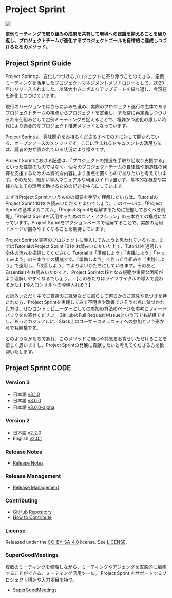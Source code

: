 # Project Sprint

![](images/pjs\_og.png)

**定例ミーティングで取り組みの成果を共有して環境への認識を揃えることを繰り返し、プロジェクトチームが進化するプロジェクトゴールを自律的に達成しつづけるためのメソッド。**

## Project Sprint Guide

Project Sprintは、変化しつづけるプロジェクトに寄り添うことのできる、定例ミーティングを活用したプロジェクトマネジメントメソドロジーとして、2020年にリリースされました。以降大小さまざまなアップデートを繰り返し、今現在も進化しつづけています。

現行のバージョンではさらに歩みを進め、実際のプロジェクト遂行の主体であるプロジェクトチームの視点からプロジェクトを定義し、また常に再定義しつづけられる仕組みとして定例ミーティングを捉えることで、複雑かつ変化の激しい時代により適合的なプロジェクト推進メソッドとなっています。

Project Sprintは、興味関心をお持ちくださるすべての方に対して開かれている、オープンソースのメソッドです。ここに含まれるドキュメントの活用方法は、読者の方が置かれている状況により様々です。

Project Sprintにおける記述は、「プロジェクトの推進を手取り足取り支援する」といった性質のものではなく、個々のプロジェクトチームの自律性や創造性の発揮を支援するための本質的な内容により重点を置くものでありたいと考えています。そのため、細かい導入マニュアルや利用ガイドは置かず、基本的な概念や実践方法とその理解を助けるための記述を中心にしています。

まずはProject Sprintというものの概要を手早く理解したい方は、TutorialのProject Sprint 101をお読みいただくとよいでしょう。このページは、「Project Sprintの基本メカニズム」「Project Sprintを理解するために把握しておくべき前提」「Project Sprintを活用するためのコア・アクション」の三本立ての構成になっています。Project Sprintをアクションベースで理解することで、実際の活用イメージが掴みやすくなることを期待しています。

Project Sprintを実際のプロジェクトに導入してみようと思われている方は、まずはTutorialのProject Sprint 101をお読みいただいた上で、Tutorialを通読して全体の流れを把握してください。Tutorialは「準備しよう」「実践しよう」「やってみよう」の三本立ての構成です。「準備しよう」で作った仕組みを「実践しよう」で運用し、「改善しよう」でよりよいかたちにしていきます。そのあとEssentialsをお読みいただくと、Project Sprintの核となる規範や重要な箇所がより理解しやすくなるでしょう。
【このあたりはライフサイクルの導入で変わるかも】【導入コンサルへの導線入れる？】

お読みいただく中でご自身のご経験などに照らして何らかのご意見や気づきを持たれた方、Project Sprintを実践してみて不明点や改善できそうな点に気づかれた方は、ぜひ[コントリビューターとしての参加の方法](../contributing.md)のページを参考にフィードバックをお寄せください。GitHubのPull RequestやIssueという形でも結構ですし、もっとカジュアルに、Slack上のユーザーコミュニティへの参加という形からでも結構です。

どのようなかたちであれ、このメソッドに関心や共感をお寄せいただけることを嬉しく思いますし、Project Sprintの発展に貢献したいと考えてくださる方を歓迎いたします。


## Project Sprint CODE

### Version 3
* 日本語 [v3.1.0](ja-v3.0.0/README.md)
* 日本語 [v3.0.0](ja-v3.0.0-alpha/README.md)
* 日本語 [v3.0.0-alpha](/ja-v3.0.0/README.md)

### Version 2

* 日本語 [v2.2.0](ja-v2.2.0/README.md)
* English [v2.0.1](en-v2.0.1/README.md)

### Release Notes

* [Release Notes](releasenotes.md)

### Release Management

* [Release Management](releasemanagement.md)

### Contributing

* [GitHub Repository](https://github.com/copilot-jp/project-sprint)
* [How to Contribute](contributing.md)

### License

Released under the [CC-BY-SA-4.0](http://creativecommons.org/licenses/by-sa/4.0/) license. See [LICENSE](LICENCE/).

### SuperGoodMeetings

複数のミーティングを俯瞰しながら、ミーティングやアジェンダを直感的に編集することができる、ミーティング活用ツール。 Project Sprint をサポートするプロジェクト構造や入力項目を持つ。

* [SuperGoodMeetings](https://supergoodmeetings.com)
